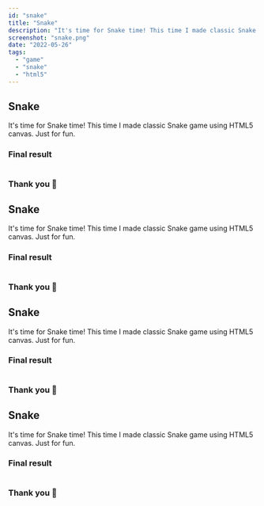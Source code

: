 ```yaml
---
id: "snake"
title: "Snake"
description: "It's time for Snake time! This time I made classic Snake game using HTML5 canvas. Just for fun."
screenshot: "snake.png"
date: "2022-05-26"
tags:
  - "game"
  - "snake"
  - "html5"
---
```


## Snake

It's time for Snake time! This time I made classic Snake game using HTML5 canvas. Just for fun.

### Final result

```component-snake
```

### Thank you 🙏

## Snake

It's time for Snake time! This time I made classic Snake game using HTML5 canvas. Just for fun.

### Final result

```component-snake
```

### Thank you 🙏

## Snake

It's time for Snake time! This time I made classic Snake game using HTML5 canvas. Just for fun.

### Final result

```component-snake
```

### Thank you 🙏

## Snake

It's time for Snake time! This time I made classic Snake game using HTML5 canvas. Just for fun.

### Final result

```component-snake
```

### Thank you 🙏